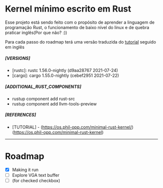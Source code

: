 # Kernel mínimo escrito em Rust

Esse projeto está sendo feito com o propósito de aprender a linguagem de programação Rust, o funcionamento de baixo nível do linux e de quebra praticar inglês(Por que não? :))

Para cada passo do roadmap terá uma versão traduzida do [tutorial](#tutorial) seguido em inglês

##### [VERSIONS]
- [rustc]: rustc 1.56.0-nightly (d9aa28767 2021-07-24)
- [cargo]: cargo 1.55.0-nightly (cebef2951 2021-07-22)

##### [ADDITIONAL_RUST_COMPONENTS]
- rustup component add rust-src
- rustup component add llvm-tools-preview

##### [REFERENCES]
- [<a id="tutorial">TUTORIAL] - (https://os.phil-opp.com/minimal-rust-kernel/)(https://os.phil-opp.com/minimal-rust-kernel)

---

# Roadmap
- [x] Making it run
- [ ] Explore VGA text buffer
- [ ] (for checked checkbox)